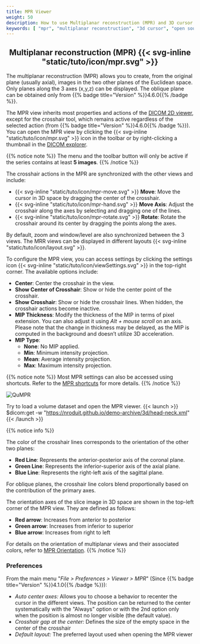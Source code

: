 ```yaml
---
title: MPR Viewer
weight: 50
description: How to use Multiplanar reconstruction (MPR) and 3D cursor (crosshair)
keywords: [ "mpr", "multiplanar reconstruction", "3d cursor", "open source dicom viewer" ]
---
```


## <center>Multiplanar reconstruction (MPR) {{< svg-inline "static/tuto/icon/mpr.svg" >}}</center>

The multiplanar reconstruction (MPR) allows you to create, from the original plane (usually axial), images in the two other planes of the Euclidean space. Only planes along the 3 axes (x,y,z) can be displayed. The oblique plane can be obtained only from {{% badge title="Version" %}}4.6.0{{% /badge %}}.

The MPR view inherits most properties and actions of the [DICOM 2D viewer](../dicom-2d-viewer), except for the crosshair tool, which remains active regardless of the selected action (from {{% badge title="Version" %}}4.6.0{{% /badge %}}). You can open the MPR view by clicking the {{< svg-inline "static/tuto/icon/mpr.svg" >}} icon in the toolbar or by right-clicking a thumbnail in the [DICOM explorer](../dicom-explorer/).


{{% notice note %}}
The menu and the toolbar button will only be active if the series contains at least **5 images**.
{{% /notice %}}

The crosshair actions in the MPR are synchronized with the other views and include:
- {{< svg-inline "static/tuto/icon/mpr-move.svg" >}} **Move**: Move the cursor in 3D space by dragging the center of the crosshair.
- {{< svg-inline "static/tuto/icon/mpr-hand.svg" >}} **Move Axis**: Adjust the crosshair along the axes by selecting and dragging one of the lines.
- {{< svg-inline "static/tuto/icon/mpr-rotate.svg" >}} **Rotate**: Rotate the crosshair around its center by dragging the points along the axes.

By default, zoom and window/level are also synchronized between the 3 views. The MRR views can be displayed in different layouts {{< svg-inline "static/tuto/icon/layout.svg" >}}.

To configure the MPR view, you can access settings by clicking the settings icon {{< svg-inline "static/tuto/icon/viewSettings.svg" >}} in the top-right corner. The available options include:
- **Center**: Center the crosshair in the view.
- **Show Center of Crosshair**: Show or hide the center point of the crosshair.
- **Show Crosshair**: Show or hide the crosshair lines. When hidden, the crosshair actions become inactive.
- **MIP Thickness**: Modify the thickness of the MIP in terms of pixel extension. You can also adjust it using _Alt + mouse scroll_ on an axis. Please note that the change in thickness may be delayed, as the MIP is computed in the background and doesn’t utilize 3D acceleration.
- **MIP Type**:
  - **None**: No MIP applied.
  - **Min**: Minimum intensity projection.
  - **Mean**: Average intensity projection.
  - **Max**: Maximum intensity projection.

{{% notice note %}}
Most MPR settings can also be accessed using shortcuts. Refer to the [MPR shortcuts](../../basics/shortcuts/#selected-view-in-the-mpr-viewer) for more details.
{{% /notice %}}

![QuMPR](/tuto/mpr.png?classes=shadow)
<br>

Try to load a volume dataset and open the MPR viewer. {{< launch >}}
$dicom:get -w "https://nroduit.github.io/demo-archive/3d/head-neck.xml"
{{< /launch >}}

{{% notice info %}}

The color of the crosshair lines corresponds to the orientation of the other two planes:
- **Red Line**: Represents the anterior-posterior axis of the coronal plane.
- **Green Line**: Represents the inferior-superior axis of the axial plane.
- **Blue Line**: Represents the right-left axis of the sagittal plane.

For oblique planes, the crosshair line colors blend proportionally based on the contribution of the primary axes.

The orientation axes of the slice image in 3D space are shown in the top-left corner of the MPR view. They are defined as follows:
- **Red arrow**: Increases from anterior to posterior
- **Green arrow**: Increases from inferior to superior
- **Blue arrow**: Increases from right to left

For details on the orientation of multiplanar views and their associated colors, refer to [MPR Orientation](../image-orientation/#orientation-in-multiplanar-reconstruction-mpr).
{{% /notice %}}

### Preferences
From the main menu "_File > Preferences > Viewer > MPR_" (Since {{% badge title="Version" %}}4.1.0{{% /badge %}}):

* _Auto center axes:_ Allows you to choose a behavior to recenter the cursor in the different views. The position can be returned to the center systematically with the "Always" option or with the 2nd option only when the position is almost no longer visible (the default value).
* _Crosshair gap at the center:_ Defines the size of the empty space in the center of the crosshair
* _Default layout:_ The preferred layout used when opening the MPR viewer
